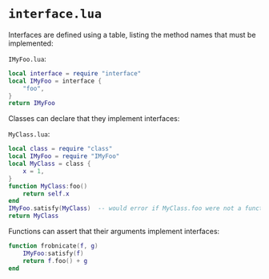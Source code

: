 # `interface.lua`

Interfaces are defined using a table, listing the method names that
must be implemented:

`IMyFoo.lua`:

```lua
local interface = require "interface"
local IMyFoo = interface {
    "foo",
}
return IMyFoo
```

Classes can declare that they implement interfaces:

`MyClass.lua`:

```lua
local class = require "class"
local IMyFoo = require "IMyFoo"
local MyClass = class {
    x = 1,
}
function MyClass:foo()
    return self.x
end
IMyFoo.satisfy(MyClass)  -- would error if MyClass.foo were not a function
return MyClass
```

Functions can assert that their arguments implement interfaces:

```lua
function frobnicate(f, g)
    IMyFoo:satisfy(f)
    return f.foo() + g
end
```
